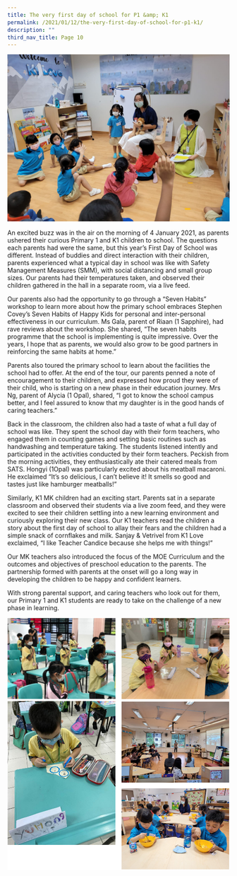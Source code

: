 ```yaml
---
title: The very first day of school for P1 &amp; K1
permalink: /2021/01/12/the-very-first-day-of-school-for-p1-k1/
description: ""
third_nav_title: Page 10
---
```

<img src="/images/Banner-K1-FODS1.jpeg">
<p>An excited buzz was in the air on the morning of 4 January 2021, as parents ushered their curious Primary 1 and K1 children to school. The questions each parents had were the same, but this year’s First Day of School was different. Instead of buddies and direct interaction with their children, parents experienced what a typical day in school was like with Safety Management Measures (SMM), with social distancing and small group sizes. Our parents had their temperatures taken, and observed their children gathered in the hall in a separate room, via a live feed.</p>
<p>Our parents also had the opportunity to go through a “Seven Habits” workshop to learn more about how the primary school embraces Stephen Covey’s Seven Habits of Happy Kids for personal and inter-personal effectiveness in our curriculum. Ms Gala, parent of Riaan (1 Sapphire), had rave reviews about the workshop. She shared, “The seven habits programme that the school is implementing is quite impressive. Over the years, I hope that as parents, we would also grow to be good partners in reinforcing the same habits at home.”</p>
<p>Parents also toured the primary school to learn about the facilities the school had to offer. At the end of the tour, our parents penned a note of encouragement to their children, and expressed how proud they were of their child, who is starting on a new phase in their education journey. Mrs Ng, parent of Alycia (1 Opal), shared, “I got to know the school campus better, and I feel assured to know that my daughter is in the good hands of caring teachers.”</p>
<p>Back in the classroom, the children also had a taste of what a full day of school was like. They spent the school day with their form teachers, who engaged them in counting games and setting basic routines such as handwashing and temperature taking. The students listened intently and participated in the activities conducted by their form teachers. Peckish from the morning activities, they enthusiastically ate their catered meals from SATS. Hongyi (1Opal) was particularly excited about his meatball macaroni. He exclaimed “It’s so delicious, I can’t believe it! It smells so good and tastes just like hamburger meatballs!”</p>
<p>Similarly, K1 MK children had an exciting start. Parents sat in a separate classroom and observed their students via a live zoom feed, and they were excited to see their children settling into a new learning environment and curiously exploring their new class. Our K1 teachers read the children a story about the first day of school to allay their fears and the children had a simple snack of cornflakes and milk. Sanjay &amp; Vetrivel from K1 Love exclaimed, “I like Teacher Candice because she helps me with things!”</p>
<p>Our MK teachers also introduced the focus of the MOE Curriculum and the outcomes and objectives of preschool education to the parents. The partnership formed with parents at the onset will go a long way in developing the children to be happy and confident learners.</p>
<p>With strong parental support, and caring teachers who look out for them, our Primary 1 and K1 students are ready to take on the challenge of a new phase in learning.</p>
<img src="/images/firstday1.png">
<img src="/images/firstday2.png">